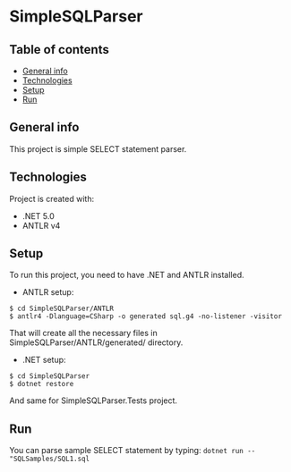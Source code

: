 # SimpleSQLParser

## Table of contents
* [General info](#general-info)
* [Technologies](#technologies)
* [Setup](#setup)
* [Run](#run)

## General info
This project is simple SELECT statement parser.
	
## Technologies
Project is created with:
* .NET 5.0
* ANTLR v4
	
## Setup
To run this project, you need to have .NET and ANTLR installed.

* ANTLR setup:
```
$ cd SimpleSQLParser/ANTLR
$ antlr4 -Dlanguage=CSharp -o generated sql.g4 -no-listener -visitor
```
That will create all the necessary files in SimpleSQLParser/ANTLR/generated/ directory. 

* .NET setup:
```
$ cd SimpleSQLParser
$ dotnet restore
```
And same for SimpleSQLParser.Tests project.

## Run
You can parse sample SELECT statement by typing:
`dotnet run -- "SQLSamples/SQL1.sql`
